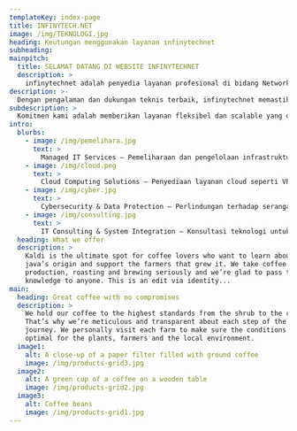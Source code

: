 ```yaml
---
templateKey: index-page
title: INFINYTECH.NET
image: /img/TEKNOLOGI.jpg
heading: Keutungan menggunakan layanan infinytechnet
subheading: 
mainpitch:
  title: SELAMAT DATANG DI WEBSITE INFINYTECHNET
  description: >
    infinytechnet adalah penyedia layanan profesional di bidang Network Engineering, pengelolaan infrastruktur jaringan, dan registrasi domain terpercaya. Kami menghadirkan solusi jaringan yang stabil, aman, dan berkinerja tinggi untuk bisnis, institusi, maupun kebutuhan personal.
description: >-
  Dengan pengalaman dan dukungan teknis terbaik, infinytechnet memastikan sistem jaringan Anda berjalan optimal. Kami menawarkan layanan seperti instalasi jaringan, pemeliharaan server, pengaturan mikrotik, manajemen domain, hingga pengamanan data, semuanya dengan harga kompetitif dan pelayanan cepat.
subdescription: >
  Komitmen kami adalah memberikan layanan fleksibel dan scalable yang dapat disesuaikan dengan kebutuhan spesifik setiap klien. Infinytech Net mengutamakan teknologi terkini, efisiensi operasional, serta keamanan infrastruktur IT. Dengan dukungan profesional 24/7, kami hadir sebagai mitra andal untuk mendorong pertumbuhan bisnis Anda tanpa gangguan teknis.
intro:
  blurbs:
    - image: /img/pemelihara.jpg
      text: >
        Managed IT Services – Pemeliharaan dan pengelolaan infrastruktur IT perusahaan, termasuk server, cloud, dan keamanan cyber.
    - image: /img/cloud.png
      text: >
        Cloud Computing Solutions – Penyediaan layanan cloud seperti VPS, hosting web, dan cloud storage.
    - image: /img/cyber.jpg
      text: >
        Cybersecurity & Data Protection – Perlindungan terhadap serangan cyber, firewall, enkripsi data, dan keamanan jaringan.
    - image: /img/consulting.jpg
      text: >
        IT Consulting & System Integration – Konsultasi teknologi untuk membantu bisnis mengoptimalkan sistem IT mereka.
  heading: What we offer
  description: >
    Kaldi is the ultimate spot for coffee lovers who want to learn about their
    java’s origin and support the farmers that grew it. We take coffee
    production, roasting and brewing seriously and we’re glad to pass that
    knowledge to anyone. This is an edit via identity...
main:
  heading: Great coffee with no compromises
  description: >
    We hold our coffee to the highest standards from the shrub to the cup.
    That’s why we’re meticulous and transparent about each step of the coffee’s
    journey. We personally visit each farm to make sure the conditions are
    optimal for the plants, farmers and the local environment.
  image1:
    alt: A close-up of a paper filter filled with ground coffee
    image: /img/products-grid3.jpg
  image2:
    alt: A green cup of a coffee on a wooden table
    image: /img/products-grid2.jpg
  image3:
    alt: Coffee beans
    image: /img/products-grid1.jpg
---
```

